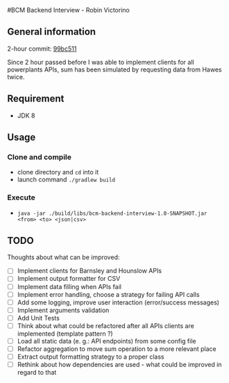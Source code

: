 #BCM Backend Interview - Robin Victorino

## General information

2-hour commit: [99bc511](https://github.com/rvictorino/bcm-backend-interview/commit/99bc511e38ede264e349ffa94638f82bfeccc03c)

Since 2 hour passed before I was able to implement clients for all powerplants APIs, sum has been simulated by requesting data from Hawes twice.

## Requirement
 - JDK 8

## Usage

### Clone and compile
 - clone directory and `cd` into it
 -  launch command `./gradlew build`

### Execute
 - `java -jar ./build/libs/bcm-backend-interview-1.0-SNAPSHOT.jar <from> <to> <json|csv>`

## TODO
Thoughts about what can be improved:
 - [ ] Implement clients for Barnsley and Hounslow APIs
 - [ ] Implement output formatter for CSV
 - [ ] Implement data filling when APIs fail
 - [ ] Implement error handling, choose a strategy for failing API calls
 - [ ] Add some logging, improve user interaction (error/success messages)
 - [ ] Implement arguments validation
 - [ ] Add Unit Tests
 - [ ] Think about what could be refactored after all APIs clients are implemented (template pattern ?)
 - [ ] Load all static data (e. g.: API endpoints) from some config file
 - [ ] Refactor aggregation to move sum operation to a more relevant place
 - [ ] Extract output formatting strategy to a proper class
 - [ ] Rethink about how dependencies are used - what could be improved in regard to that